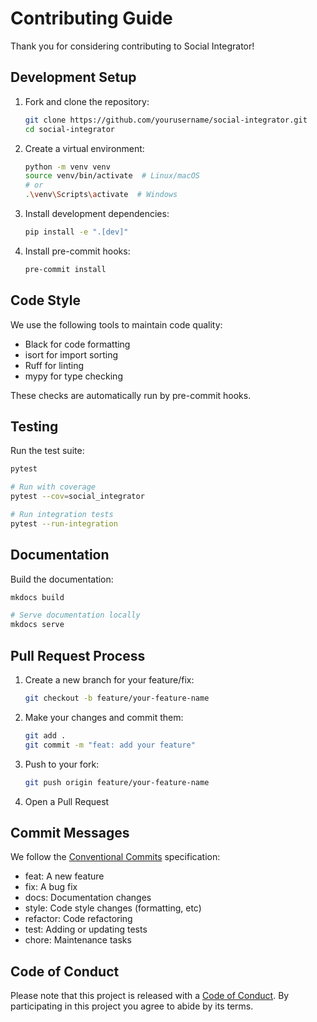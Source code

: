 # Contributing Guide

Thank you for considering contributing to Social Integrator!

## Development Setup

1. Fork and clone the repository:
   ```bash
   git clone https://github.com/yourusername/social-integrator.git
   cd social-integrator
   ```

2. Create a virtual environment:
   ```bash
   python -m venv venv
   source venv/bin/activate  # Linux/macOS
   # or
   .\venv\Scripts\activate  # Windows
   ```

3. Install development dependencies:
   ```bash
   pip install -e ".[dev]"
   ```

4. Install pre-commit hooks:
   ```bash
   pre-commit install
   ```

## Code Style

We use the following tools to maintain code quality:

- Black for code formatting
- isort for import sorting
- Ruff for linting
- mypy for type checking

These checks are automatically run by pre-commit hooks.

## Testing

Run the test suite:

```bash
pytest

# Run with coverage
pytest --cov=social_integrator

# Run integration tests
pytest --run-integration
```

## Documentation

Build the documentation:

```bash
mkdocs build

# Serve documentation locally
mkdocs serve
```

## Pull Request Process

1. Create a new branch for your feature/fix:
   ```bash
   git checkout -b feature/your-feature-name
   ```

2. Make your changes and commit them:
   ```bash
   git add .
   git commit -m "feat: add your feature"
   ```

3. Push to your fork:
   ```bash
   git push origin feature/your-feature-name
   ```

4. Open a Pull Request

## Commit Messages

We follow the [Conventional Commits](https://www.conventionalcommits.org/) specification:

- feat: A new feature
- fix: A bug fix
- docs: Documentation changes
- style: Code style changes (formatting, etc)
- refactor: Code refactoring
- test: Adding or updating tests
- chore: Maintenance tasks

## Code of Conduct

Please note that this project is released with a [Code of Conduct](CODE_OF_CONDUCT.md).
By participating in this project you agree to abide by its terms.

